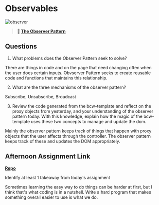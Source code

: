 # Observables

![observer](https://bcw.blob.core.windows.net/public/img/journals/8014045611652045)

> **📖 [The Observer Pattern](https://codeworksacademy.com/fs-student-guide/resources/wk3/04-Observer-Pattern)**

## Questions

1. What problems does the Observer Pattern seek to solve?

There are things in code and on the page that need changing often when the user does certain inputs. Obvserver Pattern seeks to create reusable code and functions that maintains this relationship.

2. What are the three mechanisms of the observer pattern?

Subscribe, Unsubscribe, Broadcast

3. Review the code generated from the bcw-template and reflect on the proxy objects from yesterday, and your understanding of the observer pattern today. With this knowledge, explain how the magic of the bcw-template uses these two concepts to manage and update the dom.

Mainly the observer pattern keeps track of things that happen with proxy objects that the user affects through the controller. The observer pattern keeps track of these and updates the DOM appropriately.

## Afternoon Assignment Link

**[Repo](https://github.com/JustinBrower/item-shop)**

Identify at least 1 takeaway from today's assignment

Sometimes learning the easy way to do things can be harder at first, but I think that's what coding is in a nutshell. Write a hard program that makes something overall easier to use is what we do.
